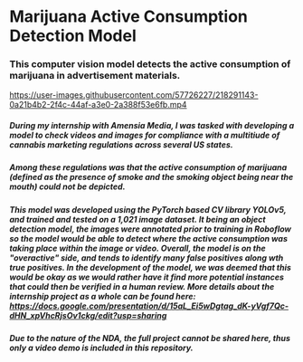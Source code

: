 # Marijuana Active Consumption Detection Model
### This computer vision model detects the active consumption of marijuana in advertisement materials.
https://user-images.githubusercontent.com/57726227/218291143-0a21b4b2-2f4c-44af-a3e0-2a388f53e6fb.mp4
##### During my internship with Amensia Media, I was tasked with developing a model to check videos and images for compliance with a multitiude of cannabis marketing regulations across several US states. 
##### Among these regulations was that the active consumption of marijuana (defined as the presence of smoke and the smoking object being near the mouth) could not be depicted.
##### This model was developed using the PyTorch based CV library YOLOv5, and trained and tested on a 1,021 image dataset. It being an object detection model, the images were annotated prior to training in Roboflow so the model would be able to detect where the active consumption was taking place within the image or video. Overall, the model is on the "overactive" side, and tends to identify many false positives along wth true positives. In the development of the model, we was deemed that this would be okay as we would rather have it find more potential instances that could then be verified in a human review. More details about the internship project as a whole can be found here: https://docs.google.com/presentation/d/15aL_Ei5wDgtag_dK-yVgf7Qc-dHN_xpVhcRjsOv1ckg/edit?usp=sharing
##### Due to the nature of the NDA, the full project cannot be shared here, thus only a video demo is included in this repository.
